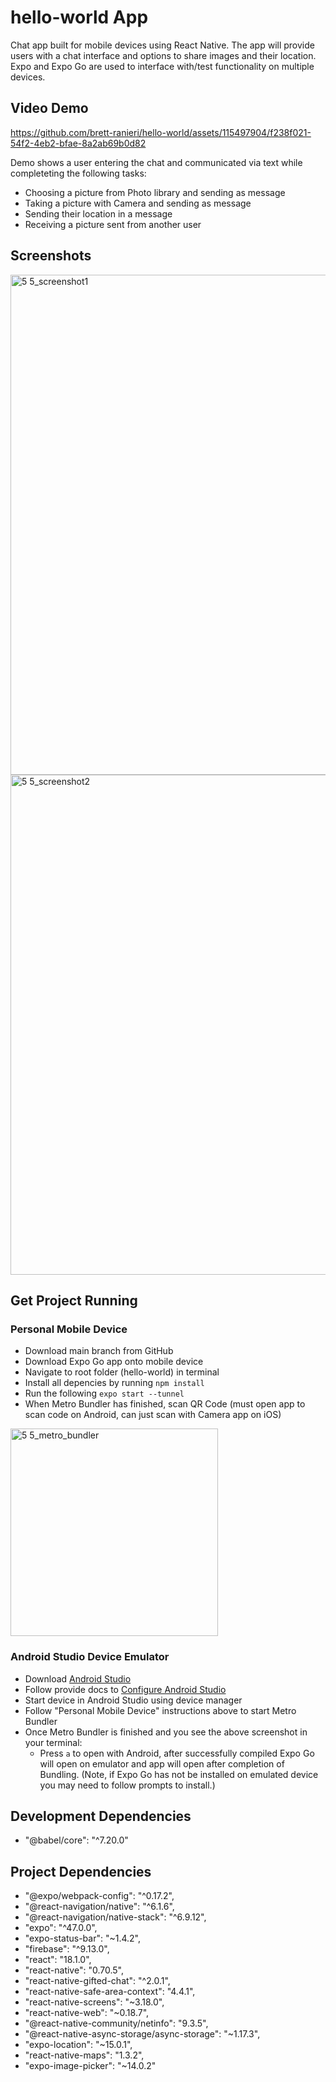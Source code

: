 # hello-world App

Chat app built for mobile devices using React Native. The app will provide users with a chat interface and options to share images and their location. Expo and Expo Go are used to interface with/test functionality on multiple devices.

## Video Demo

https://github.com/brett-ranieri/hello-world/assets/115497904/f238f021-54f2-4eb2-bfae-8a2ab69b0d82

Demo shows a user entering the chat and communicated via text while completeting the following tasks:

- Choosing a picture from Photo library and sending as message
- Taking a picture with Camera and sending as message
- Sending their location in a message
- Receiving a picture sent from another user

## Screenshots

<img height="800" alt="5 5_screenshot1" src="https://github.com/brett-ranieri/hello-world/assets/115497904/79cc5d37-fe50-48cc-8aa3-79f012ab4e7e">

<img height="800" alt="5 5_screenshot2" src="https://github.com/brett-ranieri/hello-world/assets/115497904/0fc86277-3a0c-4543-8531-53511524f31a">

## Get Project Running

### Personal Mobile Device

- Download main branch from GitHub
- Download Expo Go app onto mobile device
- Navigate to root folder (hello-world) in terminal
- Install all depencies by running `npm install`
- Run the following `expo start --tunnel`
- When Metro Bundler has finished, scan QR Code (must open app to scan code on Android, can just scan with Camera app on iOS)

<img width="332" alt="5 5_metro_bundler" src="https://github.com/brett-ranieri/hello-world/assets/115497904/64041437-81a9-475b-b439-293414825a5c">

### Android Studio Device Emulator

- Download [Android Studio](https://developer.android.com/studio?gad=1&gclid=CjwKCAjwge2iBhBBEiwAfXDBRxKMwoaxlmliEE1UEwtMiAjGMOto_4N2Scn0sJxzMKtHago9MBL1LRoC6I8QAvD_BwE&gclsrc=aw.ds) 
- Follow provide docs to [Configure Android Studio](https://developer.android.com/studio/intro/studio-config)
- Start device in Android Studio using device manager
- Follow "Personal Mobile Device" instructions above to start Metro Bundler
- Once Metro Bundler is finished and you see the above screenshot in your terminal:
    - Press `a` to open with Android, after successfully compiled Expo Go will open on emulator and app will open after completion of Bundling. (Note, if Expo Go has not be installed on emulated device you may need to follow prompts to install.)

## Development Dependencies

- "@babel/core": "^7.20.0"

## Project Dependencies

- "@expo/webpack-config": "^0.17.2",
- "@react-navigation/native": "^6.1.6",
- "@react-navigation/native-stack": "^6.9.12",
- "expo": "^47.0.0",
- "expo-status-bar": "~1.4.2",
- "firebase": "^9.13.0",
- "react": "18.1.0",
- "react-native": "0.70.5",
- "react-native-gifted-chat": "^2.0.1",
- "react-native-safe-area-context": "4.4.1",
- "react-native-screens": "~3.18.0",
- "react-native-web": "~0.18.7",
- "@react-native-community/netinfo": "9.3.5",
- "@react-native-async-storage/async-storage": "~1.17.3",
- "expo-location": "~15.0.1",
- "react-native-maps": "1.3.2",
- "expo-image-picker": "~14.0.2"
